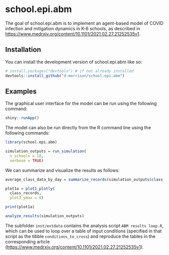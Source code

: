 
<!-- README.md is generated from README.Rmd. Please edit that file -->

# school.epi.abm

<!-- badges: start -->
<!-- badges: end -->

The goal of school.epi.abm is to implement an agent-based model of COVID
infection and mitigation dynamics in K-6 schools, as described in
<https://www.medrxiv.org/content/10.1101/2021.02.27.21252535v1>.

## Installation

You can install the development version of school.epi.abm like so:

``` r
# install.packages("devtools") # if not already installed
devtools::install_github("d-morrison/school.epi.abm")
```

## Examples

The graphical user interface for the model can be run using the
following command:

``` r
shiny::runApp()
```

The model can also be run directly from the R command line using the
following commands:

``` r
library(school.epi.abm)

simulation_outputs = run_simulation(
  n_schools = 10,
  verbose = TRUE)
```

We can summarize and visualize the results as follows:

``` r
average_class_data_by_day = summarize_records(simulation_outputs$class_records)

plot1a = plot1_plotly(
  class_records,
  plot3_ymax = 6)

print(plot1a)
```

``` r
analyze_results(simulation_outputs)
```

The subfolder `inst/extdata` contains the analysis script
`ABM results loop.R`, which can be used to loop over a table of input
conditions (specified in that script as the tibble
`conditions_to_cross`) and reproduce the tables in the corresponding
article
(<https://www.medrxiv.org/content/10.1101/2021.02.27.21252535v1>).
